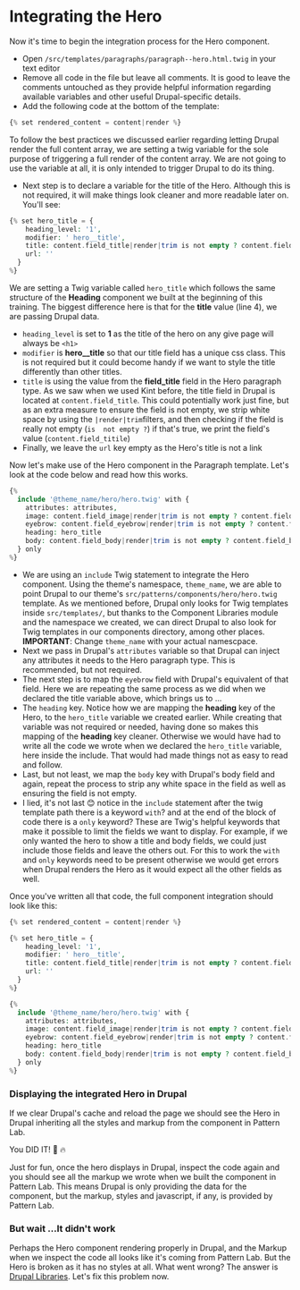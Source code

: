 # Integrating the Hero

Now it's time to begin the integration process for the Hero component.

* Open `/src/templates/paragraphs/paragraph--hero.html.twig` in your text editor
* Remove all code in the file but leave all comments. It is good to leave the comments untouched as they provide helpful information regarding available variables and other useful Drupal-specific details.
* Add the following code at the bottom of the template:

```php
{% set rendered_content = content|render %}
```

To follow the best practices we discussed earlier regarding letting Drupal render the full content array, we are setting a twig variable for the sole purpose of triggering a full render of the content array.  We are not going to use the variable at all, it is only intended to trigger Drupal to do its thing.

* Next step is to declare a variable for the title of the Hero. Although this is not required, it will make things look cleaner and more readable later on.  You'll see:

```php
{% set hero_title = {
    heading_level: '1',
    modifier: ' hero__title',
    title: content.field_title|render|trim is not empty ? content.field_title,
    url: ''
  }
%}
```

We are setting a Twig variable called `hero_title` which follows the same structure of the **Heading** component we built at the beginning of this training.  The biggest difference here is that for the **title** value \(line 4\), we are passing Drupal data.  

* `heading_level` is set to **1** as the title of the hero on any give page will always be `<h1>` 
* `modifier`  is **hero\_\_title** so that our title field  has a unique css class.  This is not required but it could become handy if we want to style the title differently than other titles.
*  `title`  is using the value from  the  **field\_title** field in the Hero paragraph type.  As we  saw  when we  used  Kint before, the  title  field in Drupal  is located  at `content.field_title`. This could potentially work just fine, but as an extra measure to ensure the field is not empty, we  strip white space by using the `|render|trim`filters, and then checking if the field is really not empty \(`is  not empty ?`\)   if that's true, we print the field's value \(`content.field_titile`\)
* Finally, we leave the `url` key empty as the Hero's title is not a link

 Now let's make use of the Hero component in the Paragraph template.  Let's look at the code below and read how this works. 

```php
{%
  include '@theme_name/hero/hero.twig' with {
    attributes: attributes,
    image: content.field_image|render|trim is not empty ? content.field_image,
    eyebrow: content.field_eyebrow|render|trim is not empty ? content.field_eyebrow,
    heading: hero_title
    body: content.field_body|render|trim is not empty ? content.field_body
  } only
%}
```

* We are using an `include` Twig statement to integrate the Hero component. Using  the  theme's namespace, `theme_name`, we are able to point  Drupal to our  theme's `src/patterns/components/hero/hero.twig`  template.  As  we mentioned before, Drupal only looks for Twig templates inside  `src/templates/`, but thanks to the  Component Libraries module and the namespace we created, we can  direct Drupal to also look for Twig templates in our components  directory, among other places. **IMPORTANT**:  Change `theme_name` with your actual namescpace.
* Next we pass in Drupal's `attributes` variable so that Drupal  can inject any attributes it needs to the Hero paragraph type.  This is recommended, but not required.
* The next step is to  map the `eyebrow` field with  Drupal's equivalent of that field.  Here we are repeating the same process as we did when we declared the title variable above, which brings us to ...
* The `heading` key.  Notice how we are mapping the **heading** key of the Hero, to the `hero_title` variable we created earlier.  While creating that variable was not required or needed, having done so makes  this mapping of the **heading** key cleaner.  Otherwise we would have had to write all the code we wrote when we declared the `hero_title` variable, here inside the include.  That would had  made things not as easy to read and follow.
* Last, but not least, we map the `body` key with Drupal's body field and again, repeat the process to strip any white space in the field as well as ensuring the field is not empty.
* I lied, it's not last  😊 notice in the `include` statement after the twig template path there is a keyword `with`? and at the end of the block of code there is a `only` keyword?   These are Twig's helpful keywords that make it possible to limit the fields we want to display.  For example, if we  only wanted the hero to show a title and  body fields,  we could just include those fields and leave the others out.  For this to work the `with` and `only` keywords need to be present otherwise we would get errors when Drupal renders the Hero as it would expect all the other fields as well.

Once you've written all that code, the full component integration should look like this:

```php
{% set rendered_content = content|render %}

{% set hero_title = {
    heading_level: '1',
    modifier: ' hero__title',
    title: content.field_title|render|trim is not empty ? content.field_title,
    url: ''
  }
%}

{%
  include '@theme_name/hero/hero.twig' with {
    attributes: attributes,
    image: content.field_image|render|trim is not empty ? content.field_image,
    eyebrow: content.field_eyebrow|render|trim is not empty ? content.field_eyebrow,
    heading: hero_title
    body: content.field_body|render|trim is not empty ? content.field_body
  } only
%}
```

### Displaying the integrated Hero in Drupal

If we clear Drupal's cache and reload the page we should see the Hero in Drupal inheriting all the styles and markup from the component in Pattern Lab.  

You DID IT! 🙌 🔥

Just for fun, once the hero displays in Drupal, inspect the code again and you should see all the markup we wrote when we built the component in Pattern Lab.  This means Drupal  is only providing the data for the component, but the markup, styles and javascript, if any, is provided by Pattern Lab.

### But wait ...It didn't work

Perhaps the Hero component rendering properly in Drupal, and the Markup when we inspect the code all looks like it's coming from Pattern Lab.  But the Hero is broken as it has no styles at all.  What went wrong?  The answer is [Drupal Libraries](drupal-libraries.md).  Let's fix this problem now.

